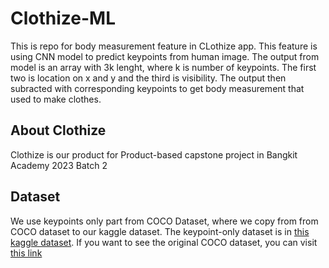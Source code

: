 # Clothize-ML

This is repo for body measurement feature in CLothize app.
This feature is using CNN model to predict keypoints from human image. The output from model is an array with 3k lenght, where k is number of keypoints. The first two is location on x and y and the third is visibility. The output then subracted with corresponding keypoints to get body measurement that used to make clothes.

## About Clothize
Clothize is our product for Product-based capstone project in Bangkit Academy 2023 Batch 2

## Dataset
We use keypoints only part from COCO Dataset, where we copy from from COCO dataset to our kaggle dataset. The keypoint-only dataset is in <a href="https://www.kaggle.com/datasets/asad11914/coco-2017-keypoints/data" taget='_blank'>this kaggle dataset</a>.
If you want to see the original COCO dataset, you can visit <a href='https://cocodataset.org' taget='_blank' >this link</a>
